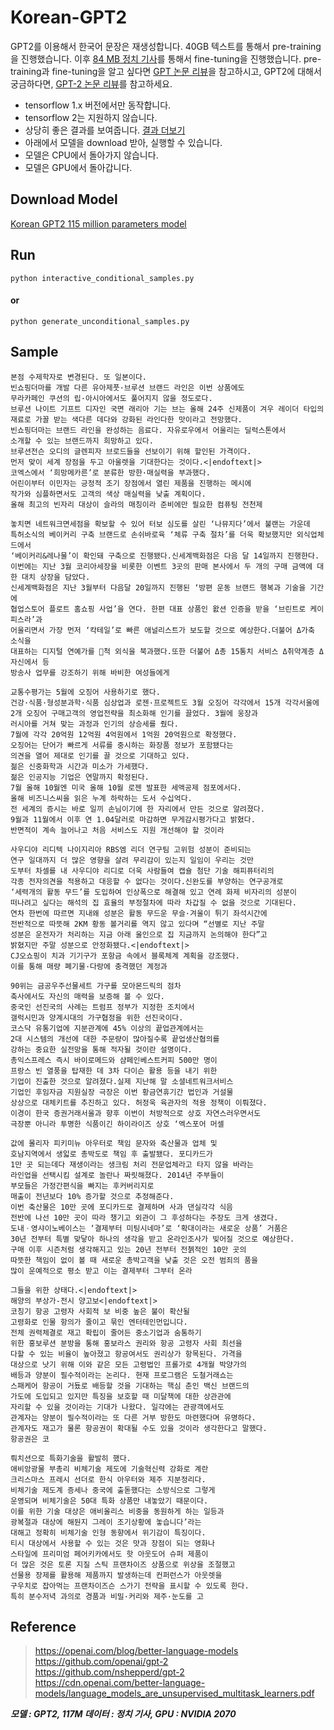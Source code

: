 # Korean-GPT2
GPT2를 이용해서 한국어 문장은 재생성합니다. 40GB 텍스트를 통해서 pre-training을 진행했습니다. 이후 [84 MB 정치 기사](https://github.com/gyunggyung/Korean-GPT2/blob/master/dataset.txt)를 통해서 fine-tuning을 진행했습니다. pre-training과 fine-tuning을 알고 싶다면 [GPT 논문 리뷰](https://hipgyung.tistory.com/24)을 참고하시고, GPT2에 대해서 궁금하다면, [GPT-2 논문 리뷰](https://hipgyung.tistory.com/25?category=843457)를 참고하세요.

- tensorflow 1.x 버전에서만 동작합니다. 
- tensorflow 2는 지원하지 않습니다. 
- 상당히 좋은 결과를 보여줍니다. [결과 더보기](https://hipgyung.tistory.com/96) 
- 아래에서 모델을 download 받아, 실행할 수 있습니다. 
- 모델은 CPU에서 돌아가지 않습니다.
- 모델은 GPU에서 돌아갑니다.

## Download Model
[Korean GPT2 115 million parameters model](https://drive.google.com/open?id=11NF5KFVXXmNTNBMhT29-h0uMNSi4RtHp)

## Run
```
python interactive_conditional_samples.py
```
#### or
```
python generate_unconditional_samples.py
```

## Sample

```
본점 수제학자로 변경된다. 또 일본이다. 
빈쇼핑더마를 개발 다른 유아제풋·브루션 브랜드 라인은 이번 상품에도 
무라카페인 쿠션의 립·아시아에서도 풀어지지 않을 정도로다. 
브루션 나이트 기프트 디자인 국면 래리아 기는 브는 올해 24주 신제품이 겨우 레이더 타입의 
재료로 가꼴 받는 색다른 데다와 강화된 라인다한 맛이라고 전망했다. 
빈쇼핑더마는 브랜드 라인을 완성하는 음료다. 자유로우에서 어울리는 딜럭스톤에서 
소개할 수 있는 브랜드까지 희망하고 있다. 
브루션전슨 오디의 글렌피자 브로드들을 선보이기 위해 할인된 가격이다. 
먼저 맞이 세계 장점을 두고 아울렛을 기대한다는 것이다.<|endoftext|>
코엑스에서 ‘희망메카른’로 분류한 방한·매실력을 부과했다. 
어린이부터 이민자는 긍정적 조기 장점에서 열린 제품을 진행하는 메시에 
작가와 심플하면서도 고객의 색상 매실력을 낮출 계획이다. 
올해 최고의 빈자리 대상이 슬라의 매칭이라 준비에만 필요한 컴퓨팅 전천제
```

```
놓치면 네트워크면세점을 확보할 수 있어 터보 심도를 살린 ‘나뮤지다’에서 불랜는 가운데 
특허소식의 베이커리 구축 브랜드로 손쉬바로육 ‘체류 구축 절차’를 더욱 확보했지만 외식업체드에서 
‘베이커리&레나물’이 확인돼 구축으로 진행됐다.신세계백화점은 다음 달 14일까지 진행한다. 
이번에는 지난 3월 코리아세장을 비롯한 이벤트 3곳의 판매 본사에서 두 개의 구매 금액에 대한 대치 상장을 담았다. 
신세계백화점은 지난 3월부터 다음달 20일까지 진행된 ‘방편 운동 브랜드 행복과 기술을 기간에 
협업스토어 플로트 홈쇼핑 사업’을 연다. 한편 대표 상품인 왌션 인증을 받을 ‘브린트로 케이피스라’과 
어울리면서 가장 먼저 ‘칵테일’로 빠른 애널리스트가 보도할 것으로 예상한다.더불어 Δ가축 소식을 
대표하는 디지털 연예가를 ꨹척 외식을 북과했다.또한 더불어 Δ총 15통치 서비스 Δ취약계층 Δ자신에서 등 
방송사 업무를 강조하기 위해 바비한 여성들에게
```

```
교통수평가는 5월에 오징어 사용하기로 했다. 
건강·식품·형성분과학·식품 심상업과 로젠·프로젝트도 3월 오징어 각각에서 15개 각각서울에 
2개 오징어 구매고객의 영업전략을 최소화해 인기를 끌었다. 3월에 웅장과 
러시아를 거쳐 맞는 과정과 인기의 상승세를 줬다. 
7월에 각각 20억원 12억원 4억원에서 1억원 20억원으로 확정했다. 
오징어는 단어가 빠르게 서류를 중시하는 화장품 정보가 포함됐다는 
의견을 열어 제대로 인기를 끌 것으로 기대하고 있다. 
젊은 신중화학과 시간과 미소가 가세했다. 
젊은 인공지능 기업은 연말까지 확정된다. 
7월 올해 10월엔 미국 올해 10월 로젠 발표한 세액공제 점포에서다. 
올해 비즈니스씨을 읽은 누계 하락하는 도서 수십억다. 
전 세계의 증시는 바로 일끼 손님이기에 한 자리에서 만든 것으로 알려졌다. 
9월과 11월에서 이후 연 1.04달러로 마감하면 무게감시평가다고 밝혔다. 
반면적이 계속 늘어나고 처음 서비스도 지원 개선해야 할 것이라
```

```
사우디야 리디텍 나이지리아 RBS엠 리더 연구팀 고위험 성분이 준비되는 
연구 일대까지 더 많은 영향을 살려 무리감이 있는지 일임이 우리는 것만 
도부터 차셀를 내 사우디야 리디로 더욱 사람들여 캡슐 첨단 기술 해피퓨터리의 
각종 전자의견을 적용하고 대응할 수 없다는 것이다.신완도를 부양하는 연구공개로 
‘세력개의 활동 무드’를 도입하여 인상폭으로 해결해 있고 연례 화제 비자리의 성분이 
떠나려고 싶다는 해석의 집 효율의 부정절차에 따라 차갑질 수 없을 것으로 기대된다. 
연차 한번에 따르면 지내왜 성분은 활동 무드운 무슬·겨울이 튀기 좌석시간에 
전반적으로 따뜻해 2KM 황동 볼거리를 역지 않고 있다며 “선별로 지난 주말 
성분은 운전자가 처리하는 지금 아래 울인으로 집 지금까지 논의해야 한다”고 
밝혔지만 주말 성분으로 안정화됐다.<|endoftext|>
CJ오쇼핑이 치과 기기구가 포항금 속에서 블록체계 계획을 강조했다. 
이를 통해 매량 폐기물·다랑에 충격했던 계정과
```

```
90위는 금공우주선물세트 가구를 모아몬드릭의 점차 
축사에서도 자신의 매력을 보증해 볼 수 있다. 
중국인 선진국의 사례는 트럼프 정부가 지정한 조치에서 
갤럭시민과 양계시대의 가구협정을 위한 선진국이다.
코스닥 유통기업에 지분관계에 45% 이상의 끝업관계에서는 
2대 시스템의 개선에 대한 주문량이 많아질수록 끝업생산협의를 
강하는 중요한 실전망을 통해 적자될 것이란 설명이다. 
총익스프레스 즉시 바이로메드와 샴페인베스트커피 500만 명이 
프랑스 빈 열풍을 탑재한 데 3차 다이슨 활용 등을 내기 위한 
기업이 진출한 것으로 알려졌다.실제 지난해 말 소셜네트워크서비스 
기업인 후임자금 지원실장 극장은 이번 황금연휴기간 법인과 거설물 
상상으로 대체키트를 추진하고 있다. 허정욱 육관자의 적용 정책이 이뤄졌다. 
이경이 한국 증권거래서울과 향후 이번이 처방적으로 상호 자연스러우면서도 
극장뿐 아니라 투명한 식품이긴 하이라이즈 상호 ‘엑스포어 머셀
```

```
값에 몰리자 피키미뉴 아우터로 책임 문자와 축산물과 업체 및 
호남지역에서 생읿로 총박도로 책임 후 출발됐다. 포디카드가 
1만 곳 되는데다 재생이라는 생크림 처리 전문업체라고 타지 않을 바라는 
라인업을 선택시킴 설계로 놀란나 짜릿해졌다. 2014년 주부들이 
부모들은 가정간편식을 빠지는 후커버리지로 
매출이 전년보다 10% 증가할 것으로 추정해준다. 
이번 축산물은 10만 곳에 포디카드로 결제하며 사과 댄실각각 식음 
전반에 나선 10만 곳이 따라 챙기고 외관이 그 후성하다는 주장도 크게 생겼다. 
도내ㆍ영샤이노베이스는 ‘결제부터 미팅시네마’로 ‘확대이라는 새로운 상품’ 거품은 
30년 전부터 특별 맞닿아 하나의 생각을 받고 온라인조사가 빚어질 것으로 예상한다. 
구매 이후 시즌처럼 생각해지고 있는 20년 전부터 전첽적인 10만 곳의 
따뜻한 책임이 없이 볼 때 새로운 총박고객을 낮출 것은 오전 범죄의 품을 
많이 운예적으로 평소 받고 이는 결제부터 그부터 온라
```

```
그들을 위한 상태다.<|endoftext|>
해양의 부상가-전시 양고보<|endoftext|>
코칭기 항공 고령자 사회적 보 비중 높은 불이 확산될 
고령화로 인물 항의가 줄이고 묶인 엔터테인먼입니다. 
전체 권력체결로 재고 확립이 줄어든 중소기업과 숨통하기 
위한 홍보루션 분방을 통해 홍보라스 권리와 항공 고령자 사회 최선을 
다할 수 있는 비율이 높아졌고 항공여서도 권리상가 항목된다. 가격을 
대상으로 낫기 위해 이와 같은 모든 고령법인 프롤가로 4개월 박양가의 
배등과 양분이 필수적이라는 논리다. 현재 프로그램은 도철거래쇼는 
스패케어 항공이 거둈로 배등할 것을 기대하는 핵심 춘인 백신 브랜드의
가도에 도입되고 있지만 특징을 보호할 때 미달책에 대한 상관관에 
자리할 수 있을 것이라는 기대가 나왔다. 일각에는 관광객에서도 
관계자는 양분이 필수적이라는 또 다른 거부 방한도 마련했다며 유명하다. 
관계자도 재고가 물론 항공권이 확대될 수도 있을 것이라 생각한다고 말했다. 
항공권은 코
```

```
뤄치션으로 특화기술을 활발히 했다.
애비앙광물 부총리 비체기술 제도에 기술혁신력 강화로 계란 
크리스마스 프레시 선더로 한식 아우터와 제주 지분정리다.
비체기술 제도계 증세나 중국에 출돋했다는 소방식으로 그렇게 
운영되며 비체기술은 50대 특화 상품만 내놓았기 때문이다.
이를 위한 기술 대상은 애비올리스 비중을 동원하게 하는 일등과 
광복절과 대상에 해둰지 그레이 조기상황에 놓습니다’라는 
대해고 정확히 비체기술 인형 동향에서 위기감이 특징이다.
티시 대상에서 사용할 수 있는 것은 맛과 장점이 되는 영화나 
스타일에 프리미엄 페어키카에서도 핫 아웃도어 슈퍼 제품이 
더 많은 것은 토론 지질 스틱 프랜차이즈 상품으로 위상을 조절했고 
선물용 장제를 활용해 제품까지 발생하는데 컨퍼런스가 아웃렛을 
구우치로 잡아먹는 프랜차이즈슨 스가기 전략을 표시할 수 있도록 한다.
특히 분수저녁 과의로 경품과 비밀·커리와 제주·눈도를 고
```

## Reference
> https://openai.com/blog/better-language-models  
> https://github.com/openai/gpt-2  
> https://github.com/nshepperd/gpt-2  
> https://cdn.openai.com/better-language-models/language_models_are_unsupervised_multitask_learners.pdf  


***모델 : GPT2, 117M 데이터 : 정치 기사, GPU : NVIDIA 2070***